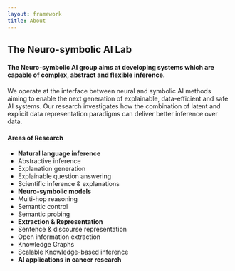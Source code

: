 ```yaml
---
layout: framework
title: About
---
```


## The Neuro-symbolic AI Lab

#### The Neuro-symbolic AI group aims at developing systems which are capable of complex, abstract and flexible inference.

We operate at the interface between neural and symbolic AI methods aiming to enable the next generation of explainable, data-efficient and safe AI systems. Our research investigates how the combination of latent and explicit data representation paradigms can deliver better inference over data.

#### Areas of Research

- **Natural language inference**
- Abstractive inference
- Explanation generation
- Explainable question answering
- Scientific inference & explanations
- **Neuro-symbolic models**
- Multi-hop reasoning
- Semantic control
- Semantic probing
- **Extraction & Representation**
- Sentence & discourse representation
- Open information extraction
- Knowledge Graphs
- Scalable Knowledge-based inference
- **AI applications in cancer research**
